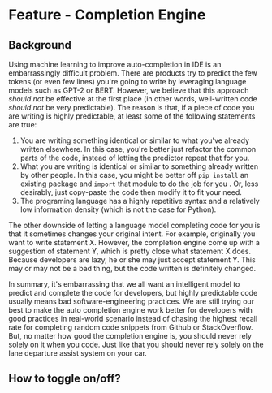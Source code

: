 # Feature - Completion Engine

## Background

Using machine learning to improve auto-completion in IDE is an embarrassingly difficult problem. There are products try to predict the few tokens (or even few lines) you're going to write by leveraging language models such as GPT-2 or BERT. However, we believe that this approach *should not* be effective at the first place (in other words, well-written code *should not* be very predictable). The reason is that, if a piece of code you are writing is highly predictable, at least some of the following statements are true:

1. You are writing something identical or similar to what you've already written elsewhere. In this case, you're better just refactor the common parts of the code, instead of letting the predictor repeat that for you.
2. What you are writing is identical or similar to something already written by other people. In this case, you might be better off `pip install` an existing package and `import` that module to do the job for you . Or, less desirably, just copy-paste the code then modify it to fit your need.
3. The programing language has a highly repetitive syntax and a relatively low information density (which is not the case for Python).

The other downside of letting a language model completing code for you is that it sometimes changes your original intent. For example, originally you want to write statement X. However, the completion engine come up with a suggestion of statement Y, which is pretty close what statement X does. Because developers are lazy, he or she may just accept statement Y. This may or may not be a bad thing, but the code written is definitely changed.

In summary, it's embarrassing that we all want an intelligent model to predict and complete the code for developers, but highly predictable code usually means bad software-engineering practices. We are still trying our best to make the auto completion engine work better for developers with good practices in real-world scenario instead of chasing the highest recall rate for completing random code snippets from Github or StackOverflow. But, no matter how good the completion engine is, you should never rely solely on it when you code. Just like that you should never rely solely on the lane departure assist system on your car.

## How to toggle on/off?


